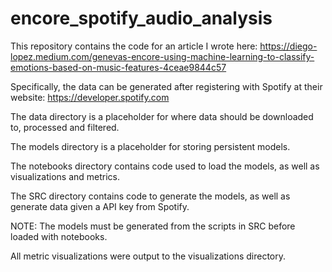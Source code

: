 # encore_spotify_audio_analysis

This repository contains the code for an article I wrote here: https://diego-lopez.medium.com/genevas-encore-using-machine-learning-to-classify-emotions-based-on-music-features-4ceae9844c57

Specifically, the data can be generated after registering with Spotify at their website: https://developer.spotify.com

The data directory is a placeholder for where data should be downloaded to, processed and filtered.

The models directory is a placeholder for storing persistent models.

The notebooks directory contains code used to load the models, as well as visualizations and metrics. 

The SRC directory contains code to generate the models, as well as generate data given a API key from Spotify. 

NOTE: The models must be generated from the scripts in SRC before loaded with notebooks. 

All metric visualizations were output to the visualizations directory. 
